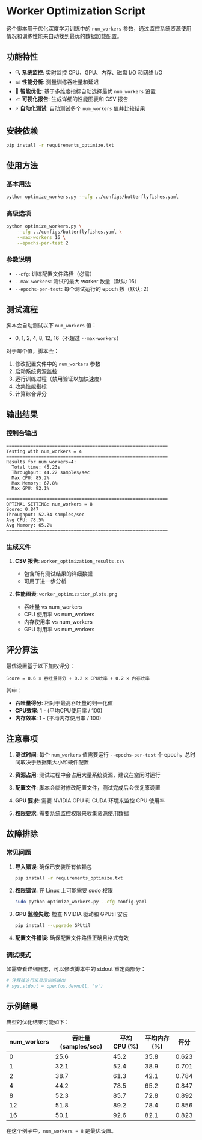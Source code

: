 # Worker Optimization Script

这个脚本用于优化深度学习训练中的 `num_workers` 参数，通过监控系统资源使用情况和训练性能来自动找到最优的数据加载配置。

## 功能特性

- 🔍 **系统监控**: 实时监控 CPU、GPU、内存、磁盘 I/O 和网络 I/O
- 📊 **性能分析**: 测量训练吞吐量和延迟
- 🎯 **智能优化**: 基于多维度指标自动选择最优 `num_workers` 设置
- 📈 **可视化报告**: 生成详细的性能图表和 CSV 报告
- ⚡ **自动化测试**: 自动测试多个 `num_workers` 值并比较结果

## 安装依赖

```bash
pip install -r requirements_optimize.txt
```

## 使用方法

### 基本用法

```bash
python optimize_workers.py --cfg ../configs/butterflyfishes.yaml
```

### 高级选项

```bash
python optimize_workers.py \
    --cfg ../configs/butterflyfishes.yaml \
    --max-workers 16 \
    --epochs-per-test 2
```

### 参数说明

- `--cfg`: 训练配置文件路径（必需）
- `--max-workers`: 测试的最大 worker 数量（默认: 16）
- `--epochs-per-test`: 每个测试运行的 epoch 数（默认: 2）

## 测试流程

脚本会自动测试以下 `num_workers` 值：
- 0, 1, 2, 4, 8, 12, 16（不超过 `--max-workers`）

对于每个值，脚本会：
1. 修改配置文件中的 `num_workers` 参数
2. 启动系统资源监控
3. 运行训练过程（禁用验证以加快速度）
4. 收集性能指标
5. 计算综合评分

## 输出结果

### 控制台输出
```
============================================================
Testing with num_workers = 4
============================================================
Results for num_workers=4:
  Total time: 45.23s
  Throughput: 44.22 samples/sec
  Max CPU: 85.2%
  Max Memory: 67.8%
  Max GPU: 92.1%

============================================================
OPTIMAL SETTING: num_workers = 8
Score: 0.847
Throughput: 52.34 samples/sec
Avg CPU: 78.5%
Avg Memory: 65.2%
============================================================
```

### 生成文件

1. **CSV 报告**: `worker_optimization_results.csv`
   - 包含所有测试结果的详细数据
   - 可用于进一步分析

2. **性能图表**: `worker_optimization_plots.png`
   - 吞吐量 vs num_workers
   - CPU 使用率 vs num_workers
   - 内存使用率 vs num_workers
   - GPU 利用率 vs num_workers

## 评分算法

最优设置基于以下加权评分：

```
Score = 0.6 × 吞吐量得分 + 0.2 × CPU效率 + 0.2 × 内存效率
```

其中：
- **吞吐量得分**: 相对于最高吞吐量的归一化值
- **CPU效率**: 1 - (平均CPU使用率 / 100)
- **内存效率**: 1 - (平均内存使用率 / 100)

## 注意事项

1. **测试时间**: 每个 `num_workers` 值需要运行 `--epochs-per-test` 个 epoch，总时间取决于数据集大小和硬件配置

2. **资源占用**: 测试过程中会占用大量系统资源，建议在空闲时运行

3. **配置文件**: 脚本会临时修改配置文件，测试完成后会恢复原设置

4. **GPU 要求**: 需要 NVIDIA GPU 和 CUDA 环境来监控 GPU 使用率

5. **权限要求**: 需要系统监控权限来收集资源使用数据

## 故障排除

### 常见问题

1. **导入错误**: 确保已安装所有依赖包
   ```bash
   pip install -r requirements_optimize.txt
   ```

2. **权限错误**: 在 Linux 上可能需要 sudo 权限
   ```bash
   sudo python optimize_workers.py --cfg config.yaml
   ```

3. **GPU 监控失败**: 检查 NVIDIA 驱动和 GPUtil 安装
   ```bash
   pip install --upgrade GPUtil
   ```

4. **配置文件错误**: 确保配置文件路径正确且格式有效

### 调试模式

如需查看详细日志，可以修改脚本中的 stdout 重定向部分：

```python
# 注释掉这行来显示训练输出
# sys.stdout = open(os.devnull, 'w')
```

## 示例结果

典型的优化结果可能如下：

| num_workers | 吞吐量 (samples/sec) | 平均 CPU (%) | 平均内存 (%) | 评分 |
|-------------|---------------------|-------------|-------------|------|
| 0           | 25.6                | 45.2        | 35.8        | 0.623 |
| 1           | 32.1                | 52.4        | 38.9        | 0.701 |
| 2           | 38.7                | 61.3        | 42.1        | 0.784 |
| 4           | 44.2                | 78.5        | 65.2        | 0.847 |
| 8           | 52.3                | 85.7        | 72.8        | 0.892 |
| 12          | 51.8                | 89.2        | 78.4        | 0.856 |
| 16          | 50.1                | 92.6        | 82.1        | 0.823 |

在这个例子中，`num_workers = 8` 是最优设置。 